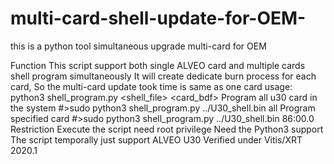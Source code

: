 # multi-card-shell-update-for-OEM-
this is a python tool simultaneous upgrade multi-card for OEM

Function
This script support both single ALVEO card and multiple cards shell program simultaneously 
It will create dedicate burn process for each card, So the multi-card update took time is same as one card
usage:
python3 shell_program.py <shell_file> <card_bdf>
Program all u30 card in the system
 #>sudo python3 shell_program.py ../U30_shell.bin all
Program specified card
 #>sudo python3 shell_program.py ../U30_shell.bin 86:00.0
Restriction 
Execute the script need root privilege
Need the Python3 support
The script temporally just support ALVEO U30
Verified under Vitis/XRT 2020.1


